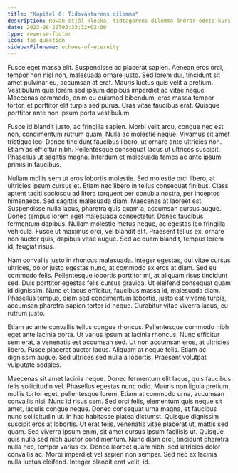 ```yaml
---
title: "Kapitel 6: Tidsväktarens dilemma"
description: Rowan stjäl klocka; tidtagarens dilemma ändrar ödets kurs.
date: 2023-08-20T02:33:32+02:00
type: reverse-footer
icon: fas question
sidebarFilename: echoes-of-eternity
---
```

Fusce eget massa elit. Suspendisse ac placerat sapien. Aenean eros orci, tempor non nisl non, malesuada ornare justo. Sed lorem dui, tincidunt sit amet pulvinar eu, accumsan at erat. Mauris luctus quis velit a pretium. Vestibulum quis lorem sed ipsum dapibus imperdiet ac vitae neque. Maecenas commodo, enim eu euismod bibendum, eros massa tempor tortor, et porttitor elit turpis sed purus. Cras vitae faucibus erat. Quisque porttitor ante non ipsum porta vestibulum.

Fusce id blandit justo, ac fringilla sapien. Morbi velit arcu, congue nec est non, condimentum rutrum quam. Nulla ac molestie neque. Vivamus sit amet tristique leo. Donec tincidunt faucibus libero, ut ornare ante ultricies non. Etiam ac efficitur nibh. Pellentesque consequat lacus ut ultrices suscipit. Phasellus ut sagittis magna. Interdum et malesuada fames ac ante ipsum primis in faucibus.

Nullam mollis sem ut eros lobortis molestie. Sed molestie orci libero, at ultricies ipsum cursus et. Etiam nec libero in tellus consequat finibus. Class aptent taciti sociosqu ad litora torquent per conubia nostra, per inceptos himenaeos. Sed sagittis malesuada diam. Maecenas at laoreet est. Suspendisse nulla lacus, pharetra quis quam a, accumsan cursus augue. Donec tempus lorem eget malesuada consectetur. Donec faucibus fermentum dapibus. Nullam molestie metus neque, ac egestas leo fringilla vehicula. Fusce ut maximus orci, vel blandit elit. Praesent tellus ex, ornare non auctor quis, dapibus vitae augue. Sed ac quam blandit, tempus lorem id, feugiat risus.

Nam convallis justo in rhoncus malesuada. Integer egestas, dui vitae cursus ultrices, dolor justo egestas nunc, at commodo ex eros at diam. Sed eu commodo felis. Pellentesque lobortis porttitor mi, at aliquam risus tincidunt sed. Duis porttitor egestas felis cursus gravida. Ut eleifend consequat quam id dignissim. Nunc et lacus efficitur, faucibus massa id, malesuada diam. Phasellus tempus, diam sed condimentum lobortis, justo est viverra turpis, accumsan pharetra sapien tortor id neque. Curabitur vitae viverra lacus, eu rutrum justo.

Etiam ac ante convallis tellus congue rhoncus. Pellentesque commodo nibh eget ante lacinia porta. Ut varius ipsum at lacinia rhoncus. Nunc efficitur sem erat, a venenatis est accumsan sed. Ut non accumsan eros, at ultricies libero. Fusce placerat auctor lacus. Aliquam at neque felis. Etiam ac dignissim augue. Sed ultrices sed nulla a lobortis. Praesent volutpat vulputate sodales.

Maecenas sit amet lacinia neque. Donec fermentum elit lacus, quis faucibus felis sollicitudin vel. Phasellus egestas nunc odio. Mauris non ligula pretium, mollis tortor eget, pellentesque lorem. Etiam at commodo urna, accumsan convallis nisi. Nunc id risus sem. Sed orci felis, elementum quis neque sit amet, iaculis congue neque. Donec consequat urna magna, et faucibus nunc sollicitudin ut. In hac habitasse platea dictumst. Quisque dignissim suscipit eros at lobortis. Ut erat felis, venenatis vitae placerat ut, mattis sed quam. Sed viverra ipsum enim, sit amet cursus ipsum facilisis ut. Quisque quis nulla sed nibh auctor condimentum. Nunc diam orci, tincidunt pharetra nulla nec, tempor varius ex. Donec laoreet quam nibh, sed ultricies dolor convallis ac. Morbi imperdiet vel sapien non semper. Sed nec ex lacinia nulla luctus eleifend. Integer blandit erat velit, id.